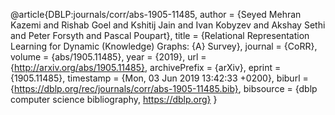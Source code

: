 @article{DBLP:journals/corr/abs-1905-11485,
  author    = {Seyed Mehran Kazemi and
               Rishab Goel and
               Kshitij Jain and
               Ivan Kobyzev and
               Akshay Sethi and
               Peter Forsyth and
               Pascal Poupart},
  title     = {Relational Representation Learning for Dynamic (Knowledge) Graphs:
               {A} Survey},
  journal   = {CoRR},
  volume    = {abs/1905.11485},
  year      = {2019},
  url       = {http://arxiv.org/abs/1905.11485},
  archivePrefix = {arXiv},
  eprint    = {1905.11485},
  timestamp = {Mon, 03 Jun 2019 13:42:33 +0200},
  biburl    = {https://dblp.org/rec/journals/corr/abs-1905-11485.bib},
  bibsource = {dblp computer science bibliography, https://dblp.org}
}